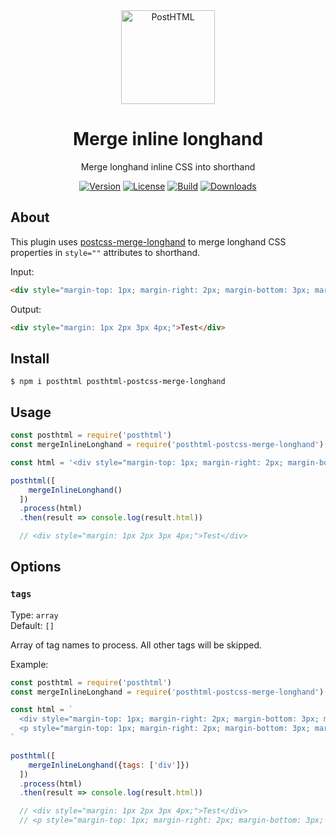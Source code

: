 <div align="center">
  <img width="150" height="150" title="PostHTML" src="https://posthtml.github.io/posthtml/logo.svg">
  <h1>Merge inline longhand</h1>
  <p>Merge longhand inline CSS into shorthand</p>

  [![Version][npm-version-shield]][npm]
  [![License][license-shield]][license]
  [![Build][github-ci-shield]][github-ci]
  [![Downloads][npm-stats-shield]][npm-stats]
</div>

## About

This plugin uses [postcss-merge-longhand](https://github.com/cssnano/cssnano/tree/master/packages/postcss-merge-longhand) to merge longhand CSS properties in `style=""` attributes to shorthand.

Input:

```html
<div style="margin-top: 1px; margin-right: 2px; margin-bottom: 3px; margin-left: 4px;">Test</div>
```

Output:

```html
<div style="margin: 1px 2px 3px 4px;">Test</div>
```

## Install

```
$ npm i posthtml posthtml-postcss-merge-longhand
```

## Usage

```js
const posthtml = require('posthtml')
const mergeInlineLonghand = require('posthtml-postcss-merge-longhand')

const html = '<div style="margin-top: 1px; margin-right: 2px; margin-bottom: 3px; margin-left: 4px;">Test</div>'

posthtml([
    mergeInlineLonghand()
  ])
  .process(html)
  .then(result => console.log(result.html))

  // <div style="margin: 1px 2px 3px 4px;">Test</div>
```

## Options

### `tags`

Type: `array`\
Default: `[]`

Array of tag names to process. All other tags will be skipped.

Example:

```js
const posthtml = require('posthtml')
const mergeInlineLonghand = require('posthtml-postcss-merge-longhand')

const html = `
  <div style="margin-top: 1px; margin-right: 2px; margin-bottom: 3px; margin-left: 4px;">Test</div>
  <p style="margin-top: 1px; margin-right: 2px; margin-bottom: 3px; margin-left: 4px;">Test</p>
`

posthtml([
    mergeInlineLonghand({tags: ['div']})
  ])
  .process(html)
  .then(result => console.log(result.html))

  // <div style="margin: 1px 2px 3px 4px;">Test</div>
  // <p style="margin-top: 1px; margin-right: 2px; margin-bottom: 3px; margin-left: 4px;">Test</p>
```

[npm]: https://www.npmjs.com/package/posthtml-postcss-merge-longhand
[npm-version-shield]: https://img.shields.io/npm/v/posthtml-postcss-merge-longhand.svg
[npm-stats]: http://npm-stat.com/charts.html?package=posthtml-postcss-merge-longhand
[npm-stats-shield]: https://img.shields.io/npm/dt/posthtml-postcss-merge-longhand.svg
[github-ci]: https://github.com/posthtml/posthtml-postcss-merge-longhand/actions
[github-ci-shield]: https://img.shields.io/github/workflow/status/posthtml/posthtml-postcss-merge-longhand/Node.js%20CI
[license]: ./license
[license-shield]: https://img.shields.io/npm/l/posthtml-postcss-merge-longhand.svg
